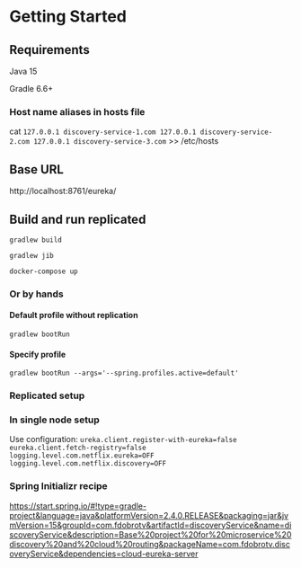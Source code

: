 # Getting Started

## Requirements
Java 15

Gradle 6.6+

### Host name aliases in hosts file
cat `127.0.0.1 discovery-service-1.com
127.0.0.1 discovery-service-2.com
127.0.0.1 discovery-service-3.com` >> /etc/hosts

## Base URL
http://localhost:8761/eureka/

## Build and run replicated
`gradlew build`

`gradlew jib`

`docker-compose up`

### Or by hands
#### Default profile without replication
`gradlew bootRun`

#### Specify profile
`gradlew bootRun --args='--spring.profiles.active=default'`

### Replicated setup

### In single node setup
Use configuration:
`ureka.client.register-with-eureka=false
 eureka.client.fetch-registry=false
 logging.level.com.netflix.eureka=OFF
 logging.level.com.netflix.discovery=OFF`

### Spring Initializr recipe
https://start.spring.io/#!type=gradle-project&language=java&platformVersion=2.4.0.RELEASE&packaging=jar&jvmVersion=15&groupId=com.fdobrotv&artifactId=discoveryService&name=discoveryService&description=Base%20project%20for%20microservice%20discovery%20and%20cloud%20routing&packageName=com.fdobrotv.discoveryService&dependencies=cloud-eureka-server

